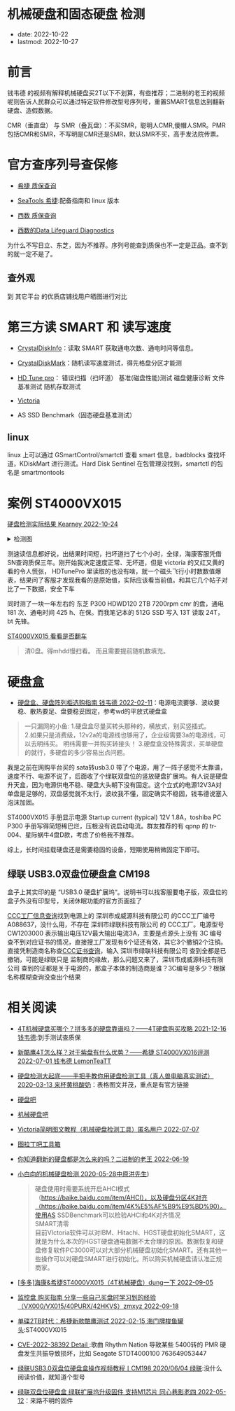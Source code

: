 # 机械硬盘和固态硬盘 检测
- date: 2022-10-22
- lastmod: 2022-10-27

# 前言

钱韦德 的视频有解释机械硬盘买2T以下不划算，有些推荐；二进制的老王的视频呢则告诉人民群众可以通过特定软件修改型号序列号，重置SMART信息达到翻新硬盘、造假数据。

CMR（垂直盘） 与 SMR（叠瓦盘）：不买SMR，聪明人CMR,傻帽人SMR。PMR 包括CMR和SMR，不写明是CMR还是SMR，默认SMR不买，高手发法院传票。

# 官方查序列号查保修

- [希捷 质保查询](https://www.seagate.com/cn/zh/support/warranty-and-replacements/)
- [SeaTools 希捷](https://www.seagate.com/cn/zh/support/downloads/seatools):配备指南和 linux 版本

- [西数 质保查询](https://support-zh.wd.com/app/warrantystatusweb)
- [西数的Data Lifeguard Diagnostics](ttps://support.wdc.com/downloads.aspx?lang=cn)

为什么不写日立、东芝，因为不推荐。序列号能查到质保也不一定是正品。查不到的就一定不是了。

## 查外观

到 其它平台 的优质店铺找用户晒图进行对比

# 第三方读 SMART 和 读写速度

- [CrystalDiskInfo](https://crystalmark.info/en/download/#CrystalDiskInfo)：读取 SMART 获取通电次数、通电时间等信息。

- [CrystalDiskMark](https://crystalmark.info/en/software/crystaldiskmark/)：随机读写速度测试，得先格盘分区才能测

- [HD Tune pro](http://www.hdtune.com/download.html)： 错误扫描（扫坏道） 基准(磁盘性能)测试 磁盘健康诊断 文件基准测试 随机存取测试

- [Victoria](http://hdd.by/victoria/)

- AS SSD Benchmark（固态硬盘基准测试）

## linux

linux 上可以通过 GSmartControl/smartctl 查看 smart 信息，badblocks 查找坏道，KDiskMart 进行测试。Hard Disk Sentinel 在包管理没找到，smartctl 的包名是 smartmontools

# 案例 ST4000VX015

[硬盘检测实际结果 Kearney 2022-10-24](https://blog.csdn.net/weixin_43031092/article/details/127503708)
<details>
<summary>检测图</summary>

![在这里插入图片描述](https://img-blog.csdnimg.cn/5acfc34476c443f49804d234e1cd4741.jpeg#pic_center)
![在这里插入图片描述](https://img-blog.csdnimg.cn/3afe0c7ecce3403783a228b4d25d69d0.jpeg#pic_center)
![在这里插入图片描述](https://img-blog.csdnimg.cn/cff5247b387843bd9098897f2f2a2b7f.jpeg#pic_center)
![在这里插入图片描述](https://img-blog.csdnimg.cn/c75d908c27b24dd58a9fbd3ed974ec94.jpeg#pic_center)
![在这里插入图片描述](https://img-blog.csdnimg.cn/276b6c6ccea442cfaa7863fabeb72314.jpeg#pic_center)
![在这里插入图片描述](https://img-blog.csdnimg.cn/796b68a80b4440879c77f0a58fa72157.jpeg#pic_center)
![在这里插入图片描述](https://img-blog.csdnimg.cn/52d71064f56541b1b6c1a739a9f0d82b.jpeg#pic_center)
![在这里插入图片描述](https://img-blog.csdnimg.cn/c5f438fd116242e98b51143c7e8a65ed.jpeg#pic_center)
![在这里插入图片描述](https://img-blog.csdnimg.cn/1fc50e8fd5614ace8c5891857445346c.jpeg#pic_center)
![在这里插入图片描述](https://img-blog.csdnimg.cn/c927418eda17429c934d27ba62a992bc.jpeg#pic_center)
![在这里插入图片描述](https://img-blog.csdnimg.cn/8c3ef1b5b5214b82b0fc17f1b5647682.jpeg#pic_center)
![在这里插入图片描述](https://img-blog.csdnimg.cn/9f6c60b2032c47fea55e5e98d97d258d.jpeg#pic_center)
![在这里插入图片描述](https://img-blog.csdnimg.cn/2f8b4dd8e4334ea69565cc3b2c8bde45.jpeg#pic_center)
![在这里插入图片描述](https://img-blog.csdnimg.cn/49f5edb79b3443c998b1eaa6fd3eda19.jpeg#pic_center)
![在这里插入图片描述](https://img-blog.csdnimg.cn/86b1f1ccfa934da9b527620611b8cc9d.jpeg#pic_center)
![在这里插入图片描述](https://img-blog.csdnimg.cn/e740c08d765c47c283ea3da8a6b262c2.jpeg#pic_center)
![在这里插入图片描述](https://img-blog.csdnimg.cn/717d73f81bbb49438703cecfb39c7943.jpeg#pic_center)
![在这里插入图片描述](https://img-blog.csdnimg.cn/839be3d0f53e49e5a55a5311d83bf317.jpeg#pic_center)
![在这里插入图片描述](https://img-blog.csdnimg.cn/0bb7949922d249d0b8df523d5694f9f3.jpeg#pic_center)
![在这里插入图片描述](https://img-blog.csdnimg.cn/b2a1cf35733748b386ebc89661b1c9cb.jpeg#pic_center)
![在这里插入图片描述](https://img-blog.csdnimg.cn/8e777d90ab8c4ba4bf4a4142597fb9ba.jpeg#pic_center)
![在这里插入图片描述](https://img-blog.csdnimg.cn/67228ea8354b4f818fa53b8612fe6a89.jpeg#pic_center)
</details>

测速读信息都好说，出结果时间短，扫坏道扫了七个小时，全绿，海康客服凭借SN查询质保三年。刚开始我决定速度正常、无坏道，但是 victoria  的又红又黄的看的令人慌张， HDTunePro 里读取的也没有啥，就一个磁头飞行小时数数值爆表，结果问了客服才发现我看的是原始值，实际应该看当前值。和其它几个帖子对比了一下数据，安全下车

同时测了一块一年左右的 东芝 P300 HDWD120 2TB 7200rpm cmr 的盘，通电 181 次、通电时间 425 h、在保。而我笔记本的 512G SSD 写入 13T 读取 24T，bt 先锋。

[ST4000VX015 看看是否翻车](https://tieba.baidu.com/p/8101734998)
> 清0盘。得mhdd慢扫看。
> 而且需要提前随机数填充。

# 硬盘盒

- [硬盘盒、硬盘阵列柜选购指南 钱韦德 2022-02-11](https://www.bilibili.com/video/BV1MS4y1C781)：电源电流要够、波纹要稳、散热要足、盘要稳妥固定，参考wd的平放式硬盘盒
> 一只漏网的小鱼: 1.硬盘盒尽量买转头那种的，横放式，别买竖插式。  
> 2.如果只是消费级，12v2a的电源线也够用了，企业级需要3a的电源线，可以去明纬买。 明纬需要一并购买转接头！ 
> 3.硬盘盒没特殊需求，买单硬盘的就行，多硬盘的多少容易出点问题。

我是之前在网购平台买的 sata转usb3.0 带了个电源，用了一阵子感觉不太靠谱，速度不行、电源不说了，后面收了个绿联双盘位的竖放硬盘扩展坞。有人说是硬盘升天盒，因为电源供电不稳、硬盘大头朝下没有固定。这个立式的电源12V3A对单盘是足够的，双盘感觉就不太行，波纹我不懂，固定确实不稳固，钱韦德说塞入泡沫加固。

ST4000VX015 手册显示电源 Startup current (typical) 12V 1.8A，toshiba PC P300 手册写得简短稀巴烂，压根没有说启动电流。群友推荐的有 qpnp 的 tr-004、星际蜗牛4盘D款，考虑了价格我不推荐。

综上，长时间挂载硬盘还是需要稳固的设备，短期使用稍微固定下即可。

## 绿联 USB3.0双盘位硬盘盒 CM198

盒子上其实印的是 “USB3.0 硬盘扩展坞“。说明书可以找客服要电子版，双盘位的盒子外没有印型号，关闭休眠功能的官方页面挂了

[CCC工厂信息查询](http://webdata.cqccms.com.cn/webdata/query/CCCFacCode.do)找到电源上的 深圳市成威源科技有限公司 的CCC工厂编号A088637，没什么用，不存在 深圳市绿联科技有限公司 的 CCC工厂。电源型号 CW1203000 表示输出电压12V最大输出电流3A，主要是点源头上没有 3C 编号查不到对应证书的情况，直接搜工厂发现有6个证还有效，其它3个撤销2个注销。直接凭制造商名称查[CCC证书查询](http://webdata.cqccms.com.cn/webdata/query/CCCCerti.do)，输入 深圳市绿联科技有限公司 查到全都是已撤销，可能是绿联只是 监制商的缘故，那么问题又来了，深圳市成威源科技有限公司 查到的证都是关于电源的，那盒子本体的制造商是谁？3C编号是多少？根据名称模糊查询没查出个结果

# 相关阅读

- [4T机械硬盘买哪个？拼多多的硬盘靠谱吗？——4T硬盘购买攻略 2021-12-16 钱韦德](https://www.bilibili.com/video/BV19g411w7KX):到手测试查质保

- [新酷鹰4T怎么样？对于紫盘有什么优势？——希捷 ST4000VX016评测 2022-07-01 钱韦德 LemonTeaTT](https://www.bilibili.com/video/BV1RG411s7uV)

- [硬盘检测大起底——手把手教你用硬盘检测工具（真人兽电脑真实测试）2020-03-13 来杯黄桃酸奶](https://post.smzdm.com/p/az5eqq9r/)：表格图文并茂，重点是有官方链接

- [硬盘吧](https://tieba.baidu.com/f?kw=%E7%A1%AC%E7%9B%98&ie=utf-8)

- [机械硬盘吧](https://jump2.bdimg.com/f?kw=%E6%9C%BA%E6%A2%B0%E7%A1%AC%E7%9B%98&ie=utf-8&tp=0)

- [Victoria简明图文教程（机械硬盘检测工具）匿名用户 2022-07-07](https://post.smzdm.com/p/a5o5pdpl/)

- [图拉丁吧工具箱](http://www.tbtool.cn/)

- [你知道翻新的硬盘都是怎么来的吗？二进制的老王 2022-06-19 ](https://www.bilibili.com/video/BV1pa411s7Zn)

- [小白向的机械硬盘检测 2020-05-28中原洪先生](https://www.bilibili.com/read/cv6231874))
    > 硬盘使用时需要系统开启AHCI模式（https://baike.baidu.com/item/AHCI），以及硬盘分区4K对齐（https://baike.baidu.com/item/4K%E5%AF%B9%E9%BD%90）。使用AS SSDBenchmark可以检验AHCI和4K对齐情况  
    SMART清零   
    目前VIctoria软件可以对IBM、Hitachi、HGST硬盘初始化SMART，这就是为什么本次的HGST硬盘通电数据不太合理的原因。数据恢复和硬盘修复软件PC3000可以对大部分机械硬盘初始化SMART。还有其他一些操作可以对硬盘SMART进行初始化。所以购买机械硬盘请认准正规商家。

- [[多多]海康&希捷ST4000VX015（4T机械硬盘）dung一下  2022-09-05](https://www.bilibili.com/video/BV1Td4y1V757)

- [监控盘 购买指南 分享一些自己买盘时学习到的经验（VX000/VX015/40PURX/42HKVS）zmxyz 2022-09-18 ](https://post.smzdm.com/p/ammk580k/)

- [单碟2TB时代：希捷新款酷鹰测试 2022-02-15 海门牌梭鱼罐头](https://www.bilibili.com/read/cv15276451):ST4000VX015

- [CVE-2022-38392 Detail ](https://nvd.nist.gov/vuln/detail/CVE-2022-38392):歌曲 Rhythm Nation 导致某些 5400转的 PMR 硬盘发生共振导致损坏，比如 Seagate STDT4000100 763649053447

- [绿联USB3.0双盘位硬盘盒操作视频教程丨CM198 2020/06/04 绿联](https://www.lulian.cn/news/439-cn.html):没什么阅读价值，就知道个型号

- [绿联双盘位硬盘盒 绿联扩展坞升级固件 支持M1芯片 同心巷影老四 2022-05-12](https://www.bilibili.com/video/av769081254)：来路不明的固件
